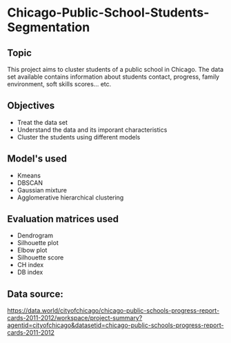 ﻿# Chicago-Public-School-Students-Segmentation

## Topic 

This project aims to cluster students of a public school in Chicago. The data set available contains information about students contact, progress, family environment, soft skills scores... etc.

## Objectives 

- Treat the data set
- Understand the data and its imporant characteristics
- Cluster the students using different models


## Model's used 

- Kmeans
- DBSCAN
- Gaussian mixture
- Agglomerative hierarchical clustering 



## Evaluation matrices used 

- Dendrogram
- Silhouette plot
- Elbow plot
- Silhouette score
- CH index
- DB index


## Data source:
https://data.world/cityofchicago/chicago-public-schools-progress-report-cards-2011-2012/workspace/project-summary?agentid=cityofchicago&datasetid=chicago-public-schools-progress-report-cards-2011-2012
